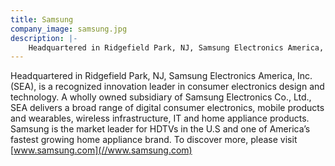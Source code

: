 ```yaml
---
title: Samsung
company_image: samsung.jpg
description: |-
    Headquartered in Ridgefield Park, NJ, Samsung Electronics America, Inc. (SEA), is a recognized innovation leader in consumer electronics design and technology.
---
```

Headquartered in Ridgefield Park, NJ, Samsung Electronics America, Inc. (SEA), is a recognized innovation leader in consumer electronics design and technology. A wholly owned subsidiary of Samsung Electronics Co., Ltd., SEA delivers a broad range of digital consumer electronics, mobile products and wearables, wireless infrastructure, IT and home appliance products. Samsung is the market leader for HDTVs in the U.S and one of America’s fastest growing home appliance brand. To discover more, please visit [www.samsung.com](//www.samsung.com)

